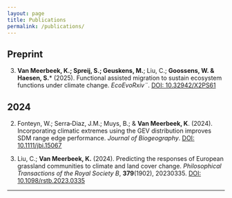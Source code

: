 ```yaml
---
layout: page
title: Publications
permalink: /publications/
---
```

## Preprint
3. **Van Meerbeek, K.; Spreij, S.; Geuskens, M.**; Liu, C.; **Goossens, W. & Haesen, S.*** (2025). Functional assisted migration to sustain ecosystem functions under climate change. *EcoEvoRxiv¨*. [DOI: 10.32942/X2PS61](https://doi.org/10.32942/X2PS61)

## 2024

2. Fonteyn, W.; Serra‐Diaz, J.M.; Muys, B.; & **Van Meerbeek, K**. (2024). Incorporating climatic extremes using the GEV distribution improves SDM range edge performance. *Journal of Biogeography*. [DOI: 10.1111/jbi.15067](https://doi.org/10.1111/jbi.15067)

1. Liu, C.; **Van Meerbeek, K.** (2024). Predicting the responses of European grassland communities to climate and land cover change. *Philosophical Transactions of the Royal Society B*, **379**(1902), 20230335. [DOI: 10.1098/rstb.2023.0335](https://doi.org/10.1098/rstb.2023.0335)

---




